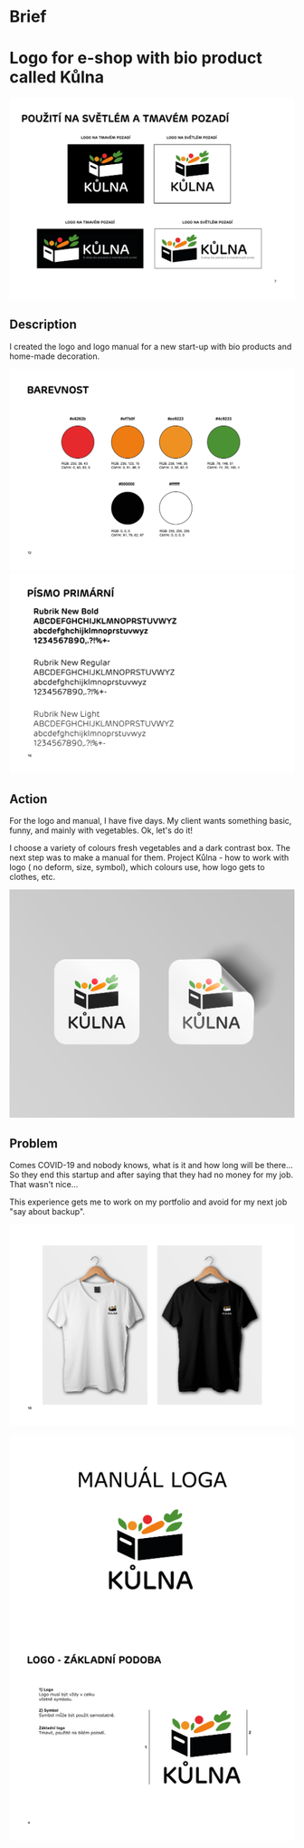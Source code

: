 # Brief

# Logo for e-shop with bio product called Kůlna

![image](negative.png)

## Description
I created the logo and logo manual for a new start-up with bio products and home-made decoration. 

![image](barvy.png)
![image](pismo.png)

## Action
For the logo and manual, I have five days. My client wants something basic, funny, and mainly with vegetables.  Ok, let's do it! 

I choose a variety of colours fresh vegetables and a dark contrast box. The next step was to make a manual for them.  Project Kůlna - how to work with logo ( no deform, size, symbol), which colours use, how logo gets to clothes, etc.

![image](samolepky.png)

## Problem
Comes COVID-19 and nobody knows, what is it and how long will be there... So they end this startup and after saying that they had no money for my job. That wasn't nice...

This experience gets me to work on my portfolio and avoid for my next job "say about backup". 

![image](trika.png)

![image](1.png)
![image](2.png)
